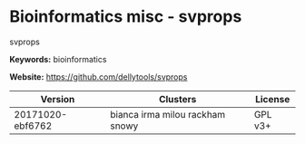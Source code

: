 # Bioinformatics misc - svprops

svprops

**Keywords:** bioinformatics

**Website:** <https://github.com/dellytools/svprops>

| Version | Clusters | License |
| ------- | -------- | ------- |
| 20171020-ebf6762 | bianca irma milou rackham snowy | GPL v3+ |
